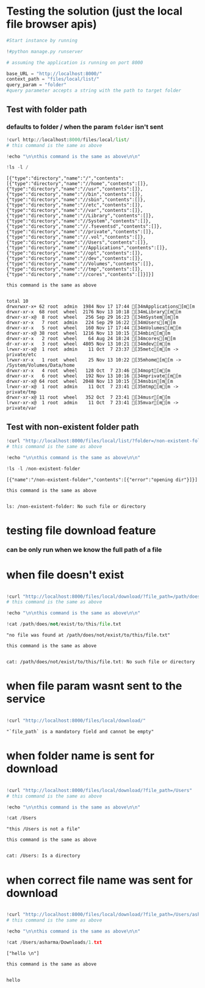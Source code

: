 # Testing the solution (just the local file browser apis)


```python
#Start instance by running

!#python manage.py runserver
```


```python
# assuming the application is running on port 8000
```


```python
base_URL = "http://localhost:8000/"
context_path = "files/local/list/"
query_param = "folder"
#query parameter accepts a string with the path to target folder
```

## Test with folder path
### defaults to folder / when the param ```folder``` isn't sent


```python
!curl http://localhost:8000/files/local/list/
# this command is the same as above

!echo "\n\nthis command is the same as above\n\n"

!ls -l /
```

    [{"type":"directory","name":"/","contents":[{"type":"directory","name":"//home","contents":[]},{"type":"directory","name":"//usr","contents":[]},{"type":"directory","name":"//bin","contents":[]},{"type":"directory","name":"//sbin","contents":[]},{"type":"directory","name":"//etc","contents":[]},{"type":"directory","name":"//var","contents":[]},{"type":"directory","name":"//Library","contents":[]},{"type":"directory","name":"//System","contents":[]},{"type":"directory","name":"//.fseventsd","contents":[]},{"type":"directory","name":"//private","contents":[]},{"type":"directory","name":"//.vol","contents":[]},{"type":"directory","name":"//Users","contents":[]},{"type":"directory","name":"//Applications","contents":[]},{"type":"directory","name":"//opt","contents":[]},{"type":"directory","name":"//dev","contents":[]},{"type":"directory","name":"//Volumes","contents":[]},{"type":"directory","name":"//tmp","contents":[]},{"type":"directory","name":"//cores","contents":[]}]}]
    
    this command is the same as above
    
    
    total 10
    drwxrwxr-x+ 62 root  admin  1984 Nov 17 17:44 [34mApplications[m[m
    drwxr-xr-x  68 root  wheel  2176 Nov 13 10:18 [34mLibrary[m[m
    drwxr-xr-x@  8 root  wheel   256 Sep 29 16:23 [34mSystem[m[m
    drwxr-xr-x   7 root  admin   224 Sep 29 16:22 [34mUsers[m[m
    drwxr-xr-x   5 root  wheel   160 Nov 17 17:44 [34mVolumes[m[m
    drwxr-xr-x@ 38 root  wheel  1216 Nov 13 10:15 [34mbin[m[m
    drwxr-xr-x   2 root  wheel    64 Aug 24 18:24 [34mcores[m[m
    dr-xr-xr-x   3 root  wheel  4805 Nov 13 10:21 [34mdev[m[m
    lrwxr-xr-x@  1 root  admin    11 Oct  7 23:37 [35metc[m[m -> private/etc
    lrwxr-xr-x   1 root  wheel    25 Nov 13 10:22 [35mhome[m[m -> /System/Volumes/Data/home
    drwxr-xr-x   4 root  wheel   128 Oct  7 23:46 [34mopt[m[m
    drwxr-xr-x   6 root  wheel   192 Nov 13 10:16 [34mprivate[m[m
    drwxr-xr-x@ 64 root  wheel  2048 Nov 13 10:15 [34msbin[m[m
    lrwxr-xr-x@  1 root  admin    11 Oct  7 23:41 [35mtmp[m[m -> private/tmp
    drwxr-xr-x@ 11 root  wheel   352 Oct  7 23:41 [34musr[m[m
    lrwxr-xr-x@  1 root  admin    11 Oct  7 23:41 [35mvar[m[m -> private/var


## Test with non-existent folder path


```python
!curl "http://localhost:8000/files/local/list/?folder=/non-existent-folder"
# this command is the same as above

!echo "\n\nthis command is the same as above\n\n"

!ls -l /non-existent-folder
```

    [{"name":"/non-existent-folder","contents":[{"error":"opening dir"}]}]
    
    this command is the same as above
    
    
    ls: /non-existent-folder: No such file or directory


# testing file download feature
### can be only run when we know the full path of a file

# when file doesn't exist


```python

!curl "http://localhost:8000/files/local/download/?file_path=/path/does/not/exist/to/this/file.txt"
# this command is the same as above

!echo "\n\nthis command is the same as above\n\n"

!cat /path/does/not/exist/to/this/file.txt
```

    "no file was found at /path/does/not/exist/to/this/file.txt"
    
    this command is the same as above
    
    
    cat: /path/does/not/exist/to/this/file.txt: No such file or directory


# when file param wasnt sent to the service


```python

!curl "http://localhost:8000/files/local/download/"

```

    "`file_path` is a mandatory field and cannot be empty"

# when folder name is sent for download


```python

!curl "http://localhost:8000/files/local/download/?file_path=/Users"
# this command is the same as above

!echo "\n\nthis command is the same as above\n\n"

!cat /Users
```

    "this /Users is not a file"
    
    this command is the same as above
    
    
    cat: /Users: Is a directory


# when correct file name was sent for download


```python

!curl "http://localhost:8000/files/local/download/?file_path=/Users/asharma/Downloads/1.txt"
# this command is the same as above

!echo "\n\nthis command is the same as above\n\n"

!cat /Users/asharma/Downloads/1.txt
```

    ["hello \n"]
    
    this command is the same as above
    
    
    hello 



```python

```


```python

```

